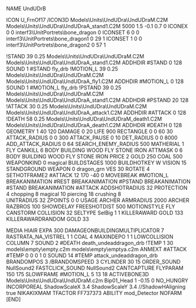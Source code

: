 NAME UndUDrB

ICON U_FrnOf17
/ICON3D Models\Units\UndUDra\UndUDraM.C2M Models\Units\UndUDra\UndUDraA_stand1.C2M 5000 1.5 -0.1 0.7 0 
ICONEX 0 0 interf3\UnitPortrets\bone_dragon 0
ICONSET 6 0 0 interf3\UnitPortrets\bone_dragon1 0 29 1
ICONSET 1 0 0 interf3\UnitPortrets\bone_dragon2 0 57 1

!STAND         39 0.25 Models\Units\UndUDra\UndUDraM.C2M Models\Units\UndUDra\UndUDraA_stand1.C2M
ADDHDIR #STAND 0 128
SOUND 1 #STAND fly_drb
!MOTION_L      39 0.25 Models\Units\UndUDra\UndUDraM.C2M Models\Units\UndUDra\UndUDraA_fly1.C2M
ADDHDIR #MOTION_L 0 128
SOUND 1 #MOTION_L fly_drb
!PSTAND        39 0.25 Models\Units\UndUDra\UndUDraM.C2M Models\Units\UndUDra\UndUDraA_stand1.C2M
ADDHDIR #PSTAND 20 128 
!ATTACK        30 0.25 Models\Units\UndUDra\UndUDraM.C2M Models\Units\UndUDra\UndUDraA_attack1.C2M
ADDHDIR #ATTACK 0 128
!DEATH         58 0.25 Models\Units\UndUDra\UndUDraM_death1.C2M Models\Units\UndUDra\UndUDraA_death1.C2M
ADDHDIR #DEATH 0 128
GEOMETRY 1 40 120
DAMAGE   0 20
LIFE     900
RECTANGLE 0 0 60 30
ATTACK_RADIUS 0 0 300
ATTACK_PAUSE 0 10
DET_RADIUS 0 0 8000
ADD_ATTACK_RADIUS 0 64
SEARCH_ENEMY_RADIUS 500
MATHERIAL 1 FLY
CANKILL 6 BODY BUILDING WOOD FLY STONE IRON
ATTMASK 0 6 BODY BUILDING WOOD FLY STONE IRON
PRICE 2 GOLD 250 COAL 500
WEAPONKIND 0 magical
BUILDSTAGES 1000
BUILDHOTKEY		W
VISION 15
STANDGROUND
WEAPON 0 dragon_grn
VES 30
ROTATE 4
SETHOTFRAME2 #ATTACK 12  170 -40 0
MOVEBREAK #MOTION_L
BREAKANIMATION #REST
BREAKANIMATION #PSTAND
BREAKANIMATION #STAND
BREAKANIMATION #ATTACK
ADDSHOTRADIUS 32
PROTECTION 4 chopping 8 magical 10 piercing 18 crushing 8         
UNITRADIUS 32
ZPOINTS 0 0
USAGE ARCHER
ARMRADIUS 		2000
ARCHER
RAZBROS 100
SHOWDELAY
FREESHOTDIST 500
MOTIONSTYLE FLY
CANSTORM
COLLISION 32
SELTYPE SelBig 1 1
KILLERAWARD             GOLD 133
KILLERAWARDRANDOM       GOLD 33

MEDIA HIAIR
EXPA 300
DAMAGEONBUILDINGMULTIPLICATOR 7
RASTRATA_NA_VISTREL 1 1 COAL 4
MAXINDEPO 1 1
LOWCOLLISION
COLUMN 7
SOUND 2 #DEATH death_undeaddragon_drb
!TEMP  1 30 models\empty\empty.c2m models\empty\emptya.c2m
ANMEXT #ATTACK #TEMP 0 0 0 1 0
SOUND 14 #TEMP attack_undeaddragon_drb
BRANDOMPOS 3
/BRANDOMSPEED 3
CYLINDER 30 15
ORDER_SOUND NullSound2
FASTCLICK_SOUND NullSound2
CANTCAPTURE
FLYPARAM 150 175
SLOWFRAME #MOTION_L 5 13 18
ACTIVEBONE3D Models\Units\UndUDra\UndUDraM.c2m Bip01_Head 1 -0.15 0
NO_HUNGRY
INCORPOREAL
ShadowScaleX 3.4
ShadowScaleY 3.4
//ShadowHAligning true
NIKAKIXMAM
TFACTOR FF737373
ABILITY mod_Detector
NOFARM
[END]
